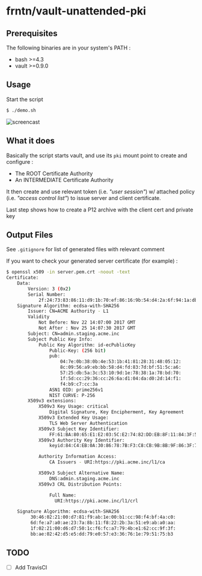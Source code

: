 # frntn/vault-unattended-pki

## Prerequisites

The following binaries are in your system's PATH :

- bash >=4.3
- vault >=0.9.0

## Usage 

Start the script

```bash
$ ./demo.sh
```

![screencast](https://media.githubusercontent.com/media/frntn/vault-unattended-pki/master/demo.gif)

## What it does

Basically the script starts vault, and use its `pki` mount point to create and configure :

- The ROOT Certificate Authority
- An INTERMEDIATE Certificate Authority


It then create and use relevant token (i.e. _"user session"_) w/ attached policy (i.e. _"access control list"_) to issue server and client certificate.

Last step shows how to create a P12 archive with the client cert and private key

## Output Files

See `.gitignore` for list of generated files with relevant comment

If you want to check your generated server certificate (for example) :
```bash
$ openssl x509 -in server.pem.crt -noout -text
Certificate:
    Data:
        Version: 3 (0x2)
        Serial Number:
            2f:24:73:83:86:11:d9:1b:70:ef:86:16:9b:54:d4:2a:6f:94:1a:db
    Signature Algorithm: ecdsa-with-SHA256
        Issuer: CN=ACME Authority - L1
        Validity
            Not Before: Nov 22 14:07:00 2017 GMT
            Not After : Nov 25 14:07:30 2017 GMT
        Subject: CN=admin.staging.acme.inc
        Subject Public Key Info:
            Public Key Algorithm: id-ecPublicKey
                Public-Key: (256 bit)
                pub: 
                    04:7e:0b:38:0b:4e:53:1b:41:81:28:31:48:05:12:
                    8c:09:56:a9:eb:bb:58:d4:fd:83:7d:bf:51:5c:a6:
                    57:25:db:5a:3c:53:10:9d:1e:78:38:1a:78:bd:70:
                    1f:5d:cc:29:36:cc:26:6a:d1:04:da:d0:2d:14:f1:
                    f4:b9:c7:cc:3a
                ASN1 OID: prime256v1
                NIST CURVE: P-256
        X509v3 extensions:
            X509v3 Key Usage: critical
                Digital Signature, Key Encipherment, Key Agreement
            X509v3 Extended Key Usage: 
                TLS Web Server Authentication
            X509v3 Subject Key Identifier: 
                FF:61:BA:80:65:E1:E2:03:5C:E2:74:82:DD:EB:8F:11:84:3F:53:EC
            X509v3 Authority Key Identifier: 
                keyid:84:C4:EB:0A:30:86:78:7B:F3:C8:CB:9B:8B:9F:86:3F:7F:63:01:B9

            Authority Information Access: 
                CA Issuers - URI:https://pki.acme.inc/l1/ca

            X509v3 Subject Alternative Name: 
                DNS:admin.staging.acme.inc
            X509v3 CRL Distribution Points: 

                Full Name:
                  URI:https://pki.acme.inc/l1/crl

    Signature Algorithm: ecdsa-with-SHA256
         30:46:02:21:00:d7:81:f9:ab:1e:00:b1:cc:98:f4:bf:4a:c0:
         6d:fe:a7:a0:ae:23:7a:8b:11:f8:22:2b:3a:51:e9:ab:a0:aa:
         1f:02:21:00:d6:d7:50:1c:f6:fc:a7:79:4b:e1:62:cc:9f:3f:
         bb:ae:02:42:d5:e5:dd:79:e0:57:e3:36:76:1e:79:51:75:b3

```

## TODO

- [ ] Add TravisCI
